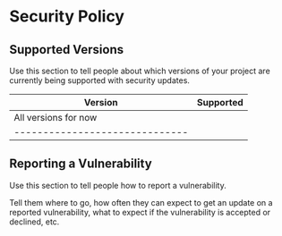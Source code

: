 # Security Policy

## Supported Versions

Use this section to tell people about which versions of your project are
currently being supported with security updates.

| Version | Supported          |
| ------- | ------------------ |
| All versions for now         |
|------------------------------|

## Reporting a Vulnerability

Use this section to tell people how to report a vulnerability.

Tell them where to go, how often they can expect to get an update on a
reported vulnerability, what to expect if the vulnerability is accepted or
declined, etc.
